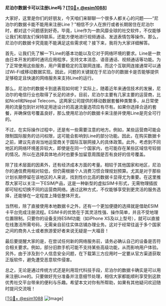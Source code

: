 **尼泊尔数据卡可以注册Line吗？[[TG💪+ @esim1088](https://t.me/s/esim1088)]**

大家好，这里是你们的好朋友，今天咱们来聊聊一个很多人都关心的问题——“尼泊尔的数据卡能不能用来注册Line？”相信不少人在旅行或者长期居住在尼泊尔时，都对这个问题感到好奇。毕竟，Line作为一款风靡全球的社交软件，不仅能够让我们和朋友们保持联系，还能方便地进行视频通话、发送表情包等操作。那么，尼泊尔的数据卡究竟能不能满足这些需求呢？接下来，我将为大家详细解答。

首先，让我们先了解一下Line的基本功能以及它对于网络环境的要求。Line是一款由日本开发的即时通讯应用程序，支持文本消息、语音通话、视频通话等功能。为了正常使用这些服务，用户需要稳定的互联网连接。而这个互联网连接通常可以通过Wi-Fi或移动数据实现。因此，问题的关键就在于尼泊尔的数据卡是否能够提供足够稳定且快速的网络服务来支持Line的运行。

那么，尼泊尔的数据卡到底表现如何呢？实际上，随着近年来通信技术的发展，尼泊尔的电信行业也取得了长足的进步。目前，尼泊尔主要有几家主要的运营商，比如Ncell和Nepal Telecom。这两家公司提供的移动数据套餐种类繁多，从日常使用的流量包到针对特定用途设计的高速流量选项应有尽有。如果你选择合适的套餐，并确保信号覆盖良好，那么使用尼泊尔的数据卡来注册并使用Line是完全可行的。

不过，在实际操作过程中，还是有一些需要注意的地方。例如，某些运营商可能会限制国际服务的访问权限，这可能会影响到Line的部分功能。因此，在购买数据卡之前，建议先咨询当地运营商关于国际互联网接入的具体政策。此外，考虑到不同地区的网络环境差异较大，即使是在同一个国家内，也可能存在某些区域信号较弱的情况。所以在选择具体地点时也要多加留意周围是否有良好的信号覆盖。

除了技术层面的因素外，还有经济成本方面的考量。相较于其他国家和地区，尼泊尔的通信费用相对较低，但仍需根据个人消费习惯合理规划预算。尤其是对于那些计划长期停留在该地区的人来说，找到性价比高的数据卡显得尤为重要。在这里推荐大家可以关注一下ESIM产品，这是一种新型的虚拟SIM卡形式，无需物理插拔即可轻松切换不同的运营商网络。通过这种方式，不仅能够享受到更灵活的服务选择，还能够在一定程度上降低整体开支。

当然啦，除了直接使用本地数据卡之外，还有一个更加便捷的选择就是借助ESIM卡平台完成注册流程。ESIM卡的优势在于其灵活性强、操作简单，并且不受地理位置限制。只要你的设备支持ESIM功能（如iPhone XS及以上型号），就可以直接在线激活所需号码，无需亲自前往实体店铺办理业务。这对于经常往返于多个国家之间的商务人士或者旅游爱好者来说无疑是一大福音！

最后要提醒大家的是，在尝试任何新的网络服务前，请务必确认自己的设备是否符合相关要求。例如，部分旧款手机可能不支持某些高级功能，从而影响用户体验。另外，由于涉及到个人信息安全问题，在下载第三方应用时一定要从官方渠道获取正版软件，避免遭受恶意软件侵害。

总之，无论是通过传统方式还是利用现代科技手段，尼泊尔的数据卡确实是可以用来注册Line的。只要做好充分准备并注意细节处理，相信大家都能顺利享受到这款优秀社交平台带来的便利与乐趣。希望本文对你有所帮助，如果有其他疑问欢迎随时提问交流哦！

[[TG💪+ @esim1088](https://t.me/s/esim1088) ![Image](https://i.postimg.cc/4NQfJmqS/Snipaste-2025-05-13-00-14-12.png)]
